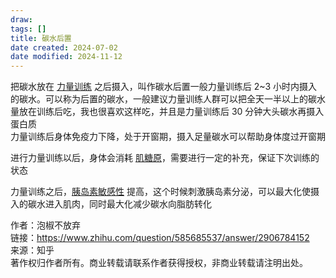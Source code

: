 ```yaml
---
draw:
tags: []
title: 碳水后置
date created: 2024-07-02
date modified: 2024-11-12
---
```


把碳水放在 [力量训练](https://www.zhihu.com/search?q=%E5%8A%9B%E9%87%8F%E8%AE%AD%E7%BB%83&search_source=Entity&hybrid_search_source=Entity&hybrid_search_extra=%7B%22sourceType%22%3A%22answer%22%2C%22sourceId%22%3A%222906784152%22%7D) 之后摄入，叫作碳水后置一般力量训练后 2~3 小时内摄入的碳水。可以称为后置的碳水，一般建议力量训练人群可以把全天一半以上的碳水量放在训练后吃，我也很喜欢这样吃，并且是力量训练后 30 分钟大头碳水再摄入蛋白质  
力量训练后身体免疫力下降，处于开窗期，摄入足量碳水可以帮助身体度过开窗期

进行力量训练以后，身体会消耗 [肌糖原](https://www.zhihu.com/search?q=%E8%82%8C%E7%B3%96%E5%8E%9F&search_source=Entity&hybrid_search_source=Entity&hybrid_search_extra=%7B%22sourceType%22%3A%22answer%22%2C%22sourceId%22%3A%222906784152%22%7D)，需要进行一定的补充，保证下次训练的状态

力量训练之后，[胰岛素敏感性](https://www.zhihu.com/search?q=%E8%83%B0%E5%B2%9B%E7%B4%A0%E6%95%8F%E6%84%9F%E6%80%A7&search_source=Entity&hybrid_search_source=Entity&hybrid_search_extra=%7B%22sourceType%22%3A%22answer%22%2C%22sourceId%22%3A%222906784152%22%7D) 提高，这个时候刺激胰岛素分泌，可以最大化使摄入的碳水进入肌肉，同时最大化减少碳水向脂肪转化

  
  

作者：泡椒不放弃  
链接：https://www.zhihu.com/question/585685537/answer/2906784152  
来源：知乎  
著作权归作者所有。商业转载请联系作者获得授权，非商业转载请注明出处。
